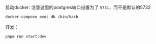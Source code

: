 启动docker: 注意这里的postgres端口设置为了 `5731`，而不是默认的5732
```bash
docker-compose exec db /bin/bash
```

开发：
```bash
pnpm run start:dev
```